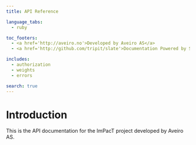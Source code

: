 ```yaml
---
title: API Reference

language_tabs:
  - ruby

toc_footers:
  - <a href='http://aveiro.no'>Developed by Aveiro AS</a>
  - <a href='http://github.com/tripit/slate'>Documentation Powered by Slate</a>

includes:
  - authorization
  - weights
  - errors

search: true
---
```


# Introduction

This is the API documentation for the ImPacT project developed by Aveiro AS.